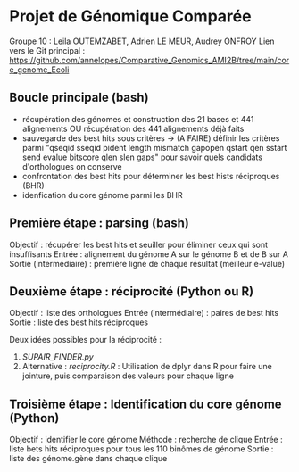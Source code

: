 # Projet de Génomique Comparée
Groupe 10 : Leila OUTEMZABET, Adrien LE MEUR, Audrey ONFROY
Lien vers le Git principal : https://github.com/annelopes/Comparative_Genomics_AMI2B/tree/main/core_genome_Ecoli

## Boucle principale (bash)
- récupération des génomes et construction des 21 bases et 441 alignements OU récupération des 441 alignements déjà faits
- sauvegarde des best hits sous critères
 → (A FAIRE) définir les critères parmi "qseqid sseqid pident length mismatch gapopen qstart qen sstart send evalue bitscore qlen slen gaps" pour savoir quels candidats d'orthologues on conserve
- confrontation des best hits pour déterminer les best hists réciproques (BHR)
- idenfication du core génome parmi les BHR

## Première étape : parsing (bash)
Objectif : récupérer les best hits et seuiller pour éliminer ceux qui sont insuffisants
Entrée : alignement du génome A sur le génome B et de B sur A
Sortie (intermédiaire) : première ligne de chaque résultat (meilleur e-value)

## Deuxième étape : réciprocité (Python ou R)
Objectif : liste des orthologues
Entrée (intermédiaire) : paires de best hits
Sortie : liste des best hits réciproques

Deux idées possibles pour la réciprocité :
1) *SUPAIR_FINDER.py*
2) Alternative : *reciprocity.R* : Utilisation de dplyr dans R pour faire une jointure, puis comparaison des valeurs pour chaque ligne

## Troisième étape : Identification du core génome (Python)
Objectif : identifier le core génome
Méthode : recherche de clique
Entrée : liste bets hits réciproques pour tous les 110 binômes de génome
Sortie : liste des génome.gène dans chaque clique
